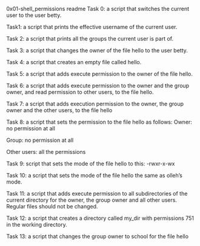 0x01-shell_permissions readme
Task 0: a script that switches the current user to the user betty.

Task1: a script that prints the effective username of the current user.

Task 2: a script that prints all the groups the current user is part of.

Task 3: a script that changes the owner of the file hello to the user betty.

Task 4:  a script that creates an empty file called hello.

Task 5: a script that adds execute permission to the owner of the file hello.

Task 6: a script that adds execute permission to the owner and the group owner, and read permission to other users, to the file hello.

Task 7: a script that adds execution permission to the owner, the group owner and the other users, to the file hello

Task 8:  a script that sets the permission to the file hello as follows:
Owner: no permission at all

Group: no permission at all

Other users: all the permissions

Task 9: script that sets the mode of the file hello to this:
-rwxr-x-wx 

Task 10: a script that sets the mode of the file hello the same as olleh’s mode.

Task 11: a script that adds execute permission to all subdirectories of the current directory for the owner, the group owner and all other users. Regular files should not be changed.

Task 12: a script that creates a directory called my_dir with permissions 751 in the working directory.

Task 13:  a script that changes the group owner to school for the file hello 
